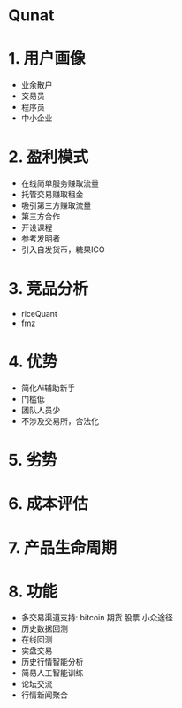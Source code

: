 # Qunat

# 1. 用户画像

- 业余散户
- 交易员
- 程序员
- 中小企业

# 2. 盈利模式

- 在线简单服务赚取流量
- 托管交易赚取租金
- 吸引第三方赚取流量
- 第三方合作
- 开设课程
- 参考发明者
- 引入自发货币，糖果ICO

# 3. 竞品分析

- riceQuant
- fmz

# 4. 优势

- 简化Ai辅助新手
- 门槛低
- 团队人员少
- 不涉及交易所，合法化

# 5. 劣势


# 6. 成本评估


# 7. 产品生命周期


# 8. 功能

- 多交易渠道支持: bitcoin 期货 股票 小众途径
- 历史数据回测
- 在线回测
- 实盘交易
- 历史行情智能分析
- 简易人工智能训练
- 论坛交流
- 行情新闻聚合
